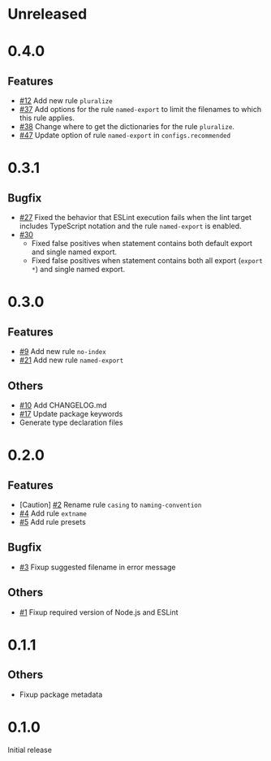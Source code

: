 # Unreleased

# 0.4.0
## Features
* [#12](https://github.com/epaew/eslint-plugin-filenames-simple/pull/12) Add new rule `pluralize`
* [#37](https://github.com/epaew/eslint-plugin-filenames-simple/pull/37)
Add options for the rule `named-export` to limit the filenames to which this rule applies.
* [#38](https://github.com/epaew/eslint-plugin-filenames-simple/pull/38)
Change where to get the dictionaries for the rule `pluralize`.
* [#47](https://github.com/epaew/eslint-plugin-filenames-simple/pull/47)
Update option of rule `named-export` in `configs.recommended`

# 0.3.1
## Bugfix
* [#27](https://github.com/epaew/eslint-plugin-filenames-simple/pull/27)
Fixed the behavior that ESLint execution fails when the lint target includes TypeScript notation and the rule `named-export` is enabled.
* [#30](https://github.com/epaew/eslint-plugin-filenames-simple/pull/30)
    * Fixed false positives when statement contains both default export and single named export.
    * Fixed false positives when statement contains both all export (`export *`) and single named export.

# 0.3.0
## Features
* [#9](https://github.com/epaew/eslint-plugin-filenames-simple/pull/9) Add new rule `no-index`
* [#21](https://github.com/epaew/eslint-plugin-filenames-simple/pull/21) Add new rule `named-export`

## Others
* [#10](https://github.com/epaew/eslint-plugin-filenames-simple/pull/10) Add CHANGELOG.md
* [#17](https://github.com/epaew/eslint-plugin-filenames-simple/pull/17) Update package keywords
* Generate type declaration files

# 0.2.0
## Features
* [Caution] [#2](https://github.com/epaew/eslint-plugin-filenames-simple/pull/2) Rename rule `casing` to `naming-convention`
* [#4](https://github.com/epaew/eslint-plugin-filenames-simple/pull/4) Add rule `extname`
* [#5](https://github.com/epaew/eslint-plugin-filenames-simple/pull/5) Add rule presets

## Bugfix
* [#3](https://github.com/epaew/eslint-plugin-filenames-simple/pull/3) Fixup suggested filename in error message

## Others
* [#1](https://github.com/epaew/eslint-plugin-filenames-simple/pull/1) Fixup required version of Node.js and ESLint

# 0.1.1
## Others
* Fixup package metadata

# 0.1.0
Initial release
